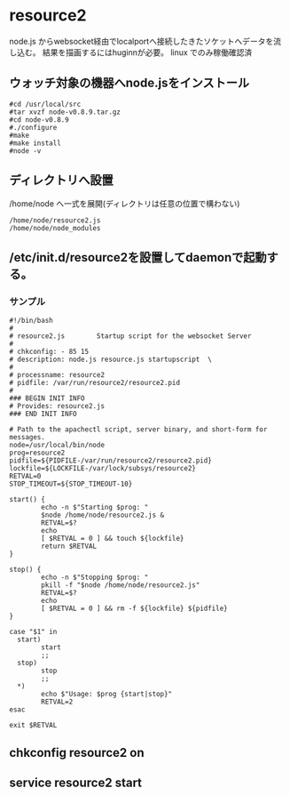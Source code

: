 # resource2
node.js からwebsocket経由でlocalportへ接続したきたソケットへデータを流し込む。
結果を描画するにはhuginnが必要。
linux でのみ稼働確認済

## ウォッチ対象の機器へnode.jsをインストール
```
#cd /usr/local/src
#tar xvzf node-v0.8.9.tar.gz
#cd node-v0.8.9
#./configure
#make
#make install
#node -v
```

## ディレクトリへ設置
/home/node へ一式を展開(ディレクトリは任意の位置で構わない)
```
/home/node/resource2.js
/home/node/node_modules
```


## /etc/init.d/resource2を設置してdaemonで起動する。
### サンプル

```
#!/bin/bash
#
# resource2.js        Startup script for the websocket Server
#
# chkconfig: - 85 15
# description: node.js resource.js startupscript  \
#
# processname: resource2
# pidfile: /var/run/resource2/resource2.pid
#
### BEGIN INIT INFO
# Provides: resource2.js
### END INIT INFO

# Path to the apachectl script, server binary, and short-form for messages.
node=/usr/local/bin/node
prog=resource2
pidfile=${PIDFILE-/var/run/resource2/resource2.pid}
lockfile=${LOCKFILE-/var/lock/subsys/resource2}
RETVAL=0
STOP_TIMEOUT=${STOP_TIMEOUT-10}

start() {
        echo -n $"Starting $prog: "
        $node /home/node/resource2.js &
        RETVAL=$?
        echo
        [ $RETVAL = 0 ] && touch ${lockfile}
        return $RETVAL
}

stop() {
        echo -n $"Stopping $prog: "
        pkill -f "$node /home/node/resource2.js"
        RETVAL=$?
        echo
        [ $RETVAL = 0 ] && rm -f ${lockfile} ${pidfile}
}

case "$1" in
  start)
        start
        ;;
  stop)
        stop
        ;;
  *)
        echo $"Usage: $prog {start|stop}"
        RETVAL=2
esac

exit $RETVAL
```
## chkconfig resource2 on

## service resource2 start



